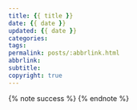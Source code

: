 ```yaml
---
title: {{ title }}
date: {{ date }}
updated: {{ date }}
categories:
tags:
permalink: posts/:abbrlink.html
abbrlink: 
subtitle: 
copyright: true
---
```

<meta name="referrer" content="never">
<blockquote class="blockquote-center"></blockquote>
{% note success %}
{% endnote %}
